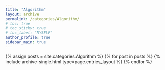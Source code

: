 ```yaml
---
title: "Algorithm"
layout: archive
permalink: /categories/Algorithm/
# toc: true
# toc_sticky: true
# toc_label: "MYSELF"
author_profile: true
sidebar_main: true
---
```



{% assign posts = site.categories.Algorithm %}
{% for post in posts %} {% include archive-single.html type=page.entries_layout %} {% endfor %}